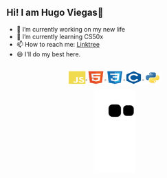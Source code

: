 ## Hi! I am Hugo Viegas👋

- 🔭 I’m currently working on my new life
- 🌱 I’m currently learning CS50x
- 📫 How to reach me: <a href="https://linktr.ee/hviegas">Linktree<a/>
- 😄 I'll do my best here.

<div align="center">
  <a href="https://github.com/hugoviegas">

<div style="display: inline_block"><br>
  <img align="center" alt="Hugo-Js" height="30" width="40" src="https://raw.githubusercontent.com/devicons/devicon/master/icons/javascript/javascript-plain.svg">
  <img align="center" alt="Hugo-HTML" height="30" width="40" src="https://raw.githubusercontent.com/devicons/devicon/master/icons/html5/html5-original.svg">
  <img align="center" alt="Hugo-CSS" height="30" width="40" src="https://raw.githubusercontent.com/devicons/devicon/master/icons/css3/css3-original.svg">
  <img align="center" alt="Hugo-C" height="30" width="40" src="https://raw.githubusercontent.com/devicons/devicon/master/icons/c/c-plain.svg">
  <img align="center" alt="Hugo-Python" height="30" width="40" src="https://raw.githubusercontent.com/devicons/devicon/master/icons/python/python-original.svg">
</div>

![Snake animation](https://github.com/hugoviegas/hugoviegas/blob/output/github-contribution-grid-snake.svg)
